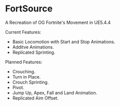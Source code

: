# FortSource
A Recreation of OG Fortnite's Movement in UE5.4.4

Current Features:
- Basic Locomotion with Start and Stop Animations.
- Additve Animations.
- Replicated Sprinting.

Planned Features:
- Crouching.
- Turn in Place.
- Crouch Sprinting.
- Pivot.
- Jump Up, Apex, Fall and Land Animation.
- Replicated Aim Offset.
